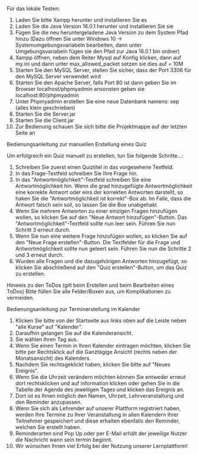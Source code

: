 Für das lokale Testen:

1. Laden Sie bitte Xampp herunter und installieren Sie es
1. Laden Sie die Java Version 16.0.1 herunter und installieren Sie sie
2. Fügen Sie die neu heruntergeladene Java Version zu dem System Pfad hinzu
(Dazu öffnen Sie unter Windows 10 -> Systemumgebungsvariabeln bearbeiten, dann unter Umgebungsvariabeln
fügen sie den Pfad zur Java 16.0.1 bin ordner)
3. Xampp öffnen, neben dem Reiter Mysql auf Konfig klicken, dann auf my.ini und dann unter max_allowed_packet setzen sie dies auf = 10M
4. Starten Sie den MySQL Server, stellen Sie sicher, dass der Port 3306 für den MySQL Server verwendet wird
5. Starten Sie den Apache Server, falls Port 80 ist dann geben Sie im Browser 
localhost/phpmyadmin ansonsten geben sie localhost:80/phpmyadmin
6. Unter Phpmyadmin erstellen Sie eine neue Datenbank namens: sep (alles klein geschrieben)
7. Starten Sie die Server.jar
8. Starten Sie die Client.jar
9. Zur Bedienung schauen Sie sich bitte die Projektmappe auf der letzten Seite an


Bedienungsanleitung zur manuellen Erstellung eines Quiz

Um erfolgreich ein Quiz manuell zu erstellen, tun Sie folgende Schritte...:
1. Schreiben Sie zuerst einen Quiztitel in das vorgesehene Textfeld.
2. In das Frage-Textfeld schreiben Sie Ihre Frage hin.
3. In das "Antwortmöglichkeit"-Textfeld schreiben Sie eine Antwortmöglichkeit hin. Wenn die grad hinzugefügte Antwortmöglichkeit eine korrekte Antwort oder eins der korrekten Antworten darstellt, so haken Sie die "Antwortmöglichkeit ist korrekt"-Box ab. Im Falle, dass die Antwort falsch sein soll, so lassen Sie die Box unabgehakt.
4. Wenn Sie mehrere Antworten zu einer einzigen Fragen hinzufügen wollen, so klicken Sie auf den "Neue Antwort hinzufügen"-Button. Das "Antwortmöglichkeit"-Textfeld sollte nun leer sein.  Führen Sie nun Schritt 3 erneut durch.
5. Wenn Sie nun eine weitere Frage hinzufügen wollen, so klicken Sie auf den "Neue Frage erstellen"-Button. Die Textfelder für die Frage und Antwortmöglichkeit sollte nun geleert sein. Führen Sie nun die Schritte 2 und 3 erneut durch.
6. Wurden alle Fragen und die dazugehörigen Antworten hinzugefügt, so klicken Sie abschließend auf den "Quiz erstellen"-Button, um das Quiz zu erstellen. 

Hinweis zu den ToDos (gilt beim Erstellen und beim Bearbeiten eines ToDos)
Bitte füllen Sie alle Felder/Boxen aus, um Komplikationen zu vermeiden.

Bedienungsanleitung zur Terminerstellung im Kalender

1) Klicken Sie bitte von der Startseite aus links oben auf die Leiste neben "alle Kurse" auf "Kalender".
2) Daraufhin gelangen Sie auf die Kalenderansicht.
3) Sie wählen Ihren Tag aus.
4) Wenn Sie einen Termin in Ihren Kalender eintragen möchten, klicken Sie bitte per Rechtsklick auf die Ganztägige Ansicht (rechts neben der Monatsansicht) des Kalenders. 
5) Nachdem Sie rechtsgeklickt haben, klicken Sie bitte auf "Neues Ereignis".
6) Wenn Sie die Uhrzeit verändern möchten können Sie entweder erneut dort rechtsklicken und auf information klicken oder gehen Sie in die Tabelle der Agenda des jeweiligen Tages und klicken das Ereignis an.
7) Dort ist es Ihnen möglich den Namen, Uhrzeit, Lehrveranstaltung und den Reminder anzupassen.
8) Wenn Sie sich als Lehrender auf unserer Plattform registriert haben, werden Ihre Termine zu Ihrer Veranstaltung in allen Kalendern Ihrer Teilnehmer gespeichert und diese erhalten ebenfalls den Reminder, welchen Sie erstellt haben.
9) Reminderarten sind Pop Up oder per E-Mail erhält der jeweilige Nutzer die Nachricht wann sein termin beginnt.
10) Wir wünschen Ihnen viel Erfolg bei der Nutzung unserer Lernplattform!
